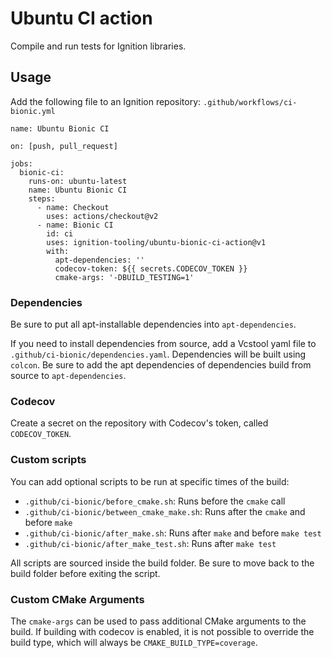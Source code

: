 # Ubuntu CI action

Compile and run tests for Ignition libraries.

## Usage

Add the following file to an Ignition repository:
`.github/workflows/ci-bionic.yml`

```
name: Ubuntu Bionic CI

on: [push, pull_request]

jobs:
  bionic-ci:
    runs-on: ubuntu-latest
    name: Ubuntu Bionic CI
    steps:
      - name: Checkout
        uses: actions/checkout@v2
      - name: Bionic CI
        id: ci
        uses: ignition-tooling/ubuntu-bionic-ci-action@v1
        with:
          apt-dependencies: ''
          codecov-token: ${{ secrets.CODECOV_TOKEN }}
          cmake-args: '-DBUILD_TESTING=1'
```

### Dependencies

Be sure to put all apt-installable dependencies into `apt-dependencies`.

If you need to install dependencies from source, add a Vcstool yaml file to
`.github/ci-bionic/dependencies.yaml`. Dependencies will be built using
`colcon`. Be sure to add the apt dependencies of dependencies build from source
to `apt-dependencies`.

### Codecov

Create a secret on the repository with Codecov's token, called `CODECOV_TOKEN`.

### Custom scripts

You can add optional scripts to be run at specific times of the build:

* `.github/ci-bionic/before_cmake.sh`: Runs before the `cmake` call
* `.github/ci-bionic/between_cmake_make.sh`: Runs after the `cmake` and before `make`
* `.github/ci-bionic/after_make.sh`: Runs after `make` and before `make test`
* `.github/ci-bionic/after_make_test.sh`: Runs after `make test`

All scripts are sourced inside the build folder. Be sure to move back to the
build folder before exiting the script.

### Custom CMake Arguments

The `cmake-args` can be used to pass additional CMake arguments to the build.
If building with codecov is enabled, it is not possible to override the build type,
which will always be `CMAKE_BUILD_TYPE=coverage`.
